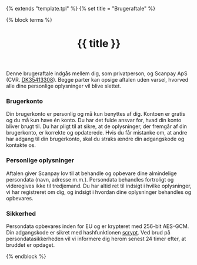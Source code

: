{% extends "template.tpl" %}
{% set title = "Brugeraftale" %}

{% block terms %}
<header>
  <h1 class="terms--h1">{{ title }}</h1>
</header>
<article data-date="{{ date }}" data-hash="{{ hash }}" class="terms--">
  <p>
    Denne brugeraftale indgås mellem dig, som privatperson, og Scanpay ApS (CVR. <a target="_blank" href="https://datacvr.virk.dk/data/visenhed?enhedstype=virksomhed&id=35413308&soeg=35413308">DK35413308</a>). Begge parter kan opsige aftalen uden varsel, hvorved alle dine personlige oplysninger vil blive slettet.
  </p>

  <h3 class="terms--h3">Brugerkonto</h3>
  <p>
    Din brugerkonto er personlig og må kun benyttes af dig. Kontoen er gratis og du må kun have én konto. Du har det fulde ansvar for, hvad din konto bliver brugt til. Du har pligt til at sikre, at de oplysninger, der fremgår af din brugerkonto, er korrekte og opdaterede. Hvis du får mistanke om, at andre har adgang til din brugerkonto, skal du straks ændre din adgangskode og kontakte os.
  </p>

  <h3 class="terms--h3">Personlige oplysninger</h3>
  <p>
    Aftalen giver Scanpay lov til at behandle og opbevare dine almindelige persondata (navn, adresse m.m.). Persondata behandles fortroligt og videregives ikke til tredjemand. Du har altid ret til indsigt i hvilke oplysninger, vi har registreret om dig, og indsigt i hvordan dine oplysninger behandles og opbevares.
  </p>

  <h3 class="terms--h3">Sikkerhed</h3>
  <p>
    Persondata opbevares inden for EU og er krypteret med 256-bit AES-GCM. Din adgangskode er sikret med hashfunktionen <a target="_blank" href="https://en.wikipedia.org/wiki/Scrypt">scrypt</a>. Ved brud på persondatasikkerheden vil vi informere dig herom senest 24 timer efter, at bruddet er opdaget.
  </p>
</article>
{% endblock %}
